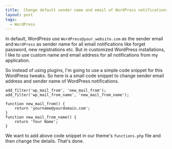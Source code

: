 ```yaml
---
title:  Change default sender name and email of WordPress notifications
layout: post
tags:
  - WordPress
---
```


In default, WordPress use `WordPress@your_website.com` as the sender email and `WordPress` as sender name for all email notifications like forget password, new registrations etc. But in customized WordPress installations, I like to use custom name and email address for all notifications from my application.

So instead of using plugins, I'm going to use a simple code snippet for this WordPress tweaks. So here is a small code snippet to change sender email address and sender name of WordPress notifications.

	add_filter('wp_mail_from', 'new_mail_from');
	add_filter('wp_mail_from_name', 'new_mail_from_name');
	 
	function new_mail_from() {
		return 'yourname@yourdomain.com';
	}
	function new_mail_from_name() {
		return 'Your Name';
	}

We want to add above code snippet in our theme's `functions.php` file and then change the details. That's done.

